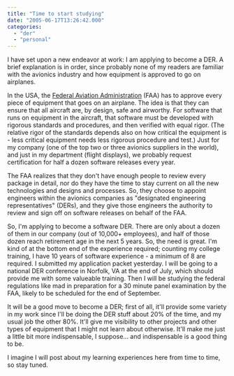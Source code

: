 ```yaml
---
title: "Time to start studying"
date: "2005-06-17T13:26:42.000"
categories: 
  - "der"
  - "personal"
---
```


I have set upon a new endeavor at work: I am applying to become a DER. A brief explanation is in order, since probably none of my readers are familiar with the avionics industry and how equipment is approved to go on airplanes.

In the USA, the [Federal Aviation Administration](http://www.faa.gov) (FAA) has to approve every piece of equipment that goes on an airplane. The idea is that they can ensure that all aircraft are, by design, safe and airworthy. For software that runs on equipment in the aircraft, that software must be developed with rigorous standards and procedures, and then verified with equal rigor. (The relative rigor of the standards depends also on how critical the equipment is - less critical equipment needs less rigorous procedure and test.) Just for my company (one of the top two or three avionics suppliers in the world), and just in my department (flight displays), we probably request certification for half a dozen software releases every year.

The FAA realizes that they don't have enough people to review every package in detail, nor do they have the time to stay current on all the new technologies and designs and processes. So, they choose to appoint engineers within the avionics companies as "designated engineering representatives" (DERs), and they give those engineers the authority to review and sign off on software releases on behalf of the FAA.

So, I'm applying to become a software DER. There are only about a dozen of them in our company (out of 10,000+ employees), and half of those dozen reach retirement age in the next 5 years. So, the need is great. I'm kind of at the bottom end of the experience required; counting my college training, I have 10 years of software experience - a minimum of 8 are required. I submitted my application packet yesterday. I will be going to a national DER conference in Norfolk, VA at the end of July, which should provide me with some valueable training. Then I will be studying the federal regulations like mad in preparation for a 30 minute panel examination by the FAA, likely to be scheduled for the end of September.

It will be a good move to become a DER; first of all, it'll provide some variety in my work since I'll be doing the DER stuff about 20% of the time, and my usual job the other 80%. It'll give me visibility to other projects and other types of equipment that I might not learn about otherwise. It'll make me just a little bit more indispensable, I suppose... and indispensable is a good thing to be.

I imagine I will post about my learning experiences here from time to time, so stay tuned.
